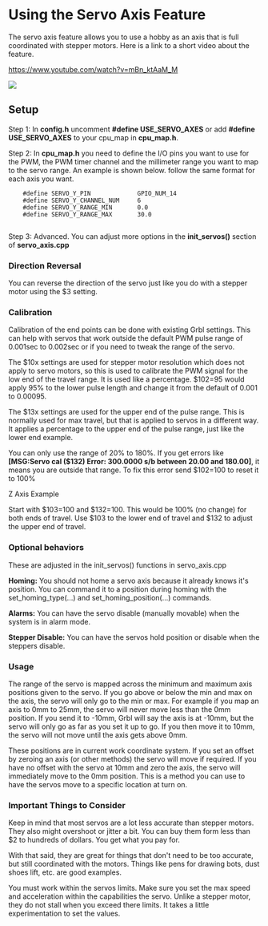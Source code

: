 # Using the Servo Axis Feature

The servo axis feature allows you to use a hobby as an axis that is full coordinated with stepper motors. Here is a link to a short video about the feature.

https://www.youtube.com/watch?v=mBn_ktAaM_M

![](http://www.buildlog.net/blog/wp-content/uploads/2019/02/20190219_095155.jpg)

## Setup

Step 1: In **config.h** uncomment **#define USE_SERVO_AXES** or add **#define USE_SERVO_AXES** to your cpu_map in **cpu_map.h**.

Step 2: In **cpu_map.h** you need to define the I/O pins you want to use for the PWM, the PWM timer channel and the  millimeter range you want to map to the servo range. An example is shown below.  follow the same format for each axis you want. 

```
	#define SERVO_Y_PIN 			GPIO_NUM_14
	#define SERVO_Y_CHANNEL_NUM 	6
	#define SERVO_Y_RANGE_MIN		0.0
	#define SERVO_Y_RANGE_MAX		30.0
		
```

Step 3: Advanced. You can adjust more options in the **init_servos()** section of **servo_axis.cpp**

### Direction Reversal

You can reverse the direction of the servo just like you do with a stepper motor using the $3 setting.

### Calibration

Calibration of the end points can be done with existing Grbl settings. This can help with servos that work outside the default PWM pulse range of 0.001sec to 0.002sec or if you need to tweak the range of the servo.

The \$10x settings are used for stepper motor resolution which does not apply to servo motors, so this is used to calibrate the PWM signal for the low end of the travel range. It is used like a percentage. \$102=95 would apply 95% to the lower pulse length and change it from the default of 0.001 to 0.00095.

The $13x settings are used for the upper end of the pulse range. This is normally used for max travel, but that is applied to servos in a different way. It applies a percentage to the upper end of the pulse range, just like the lower end example.

You can only use the range of 20% to 180%. If you get errors like **[MSG:Servo cal ($132) Error: 300.0000 s/b between 20.00 and 180.00]**, it means you are outside that range. To fix this error send $102=100 to reset it to 100%

Z Axis Example

Start with $103=100 and $132=100. This would be 100% (no change) for both ends of travel. Use $103 to the lower end of travel and $132 to adjust the upper end of travel.

### Optional behaviors

These are adjusted in the init_servos() functions in servo_axis.cpp

**Homing:** You should not home a servo axis because it already knows it's position. You can command it to a position during homing with the set_homing_type(...) and set_homing_position(...) commands.

**Alarms:** You can have the servo disable (manually movable) when the system is in alarm mode.

**Stepper Disable:** You can have the servos hold position or disable when the steppers disable.

### Usage

The range of the servo is mapped across the minimum and maximum axis positions given to the servo. If you go above or below the min and max on the axis, the servo will only go to the min or max. For example if you map an axis to 0mm to 25mm, the servo will never move less than the 0mm position. If you send it to -10mm, Grbl will say the axis is at -10mm, but the servo will only go as far as you set it up to go. If you then move it to 10mm, the servo will not move until the axis gets above 0mm.

These positions are in current work coordinate system. If you set an offset by zeroing an axis (or other methods) the servo will move if required. If you have no offset with the servo at 10mm and zero the axis, the servo will immediately move to the 0mm position. This is a method you can use to have the servos move to a specific location at turn on.

### Important Things to Consider

Keep in mind that most servos are a lot less accurate than stepper motors. They also might overshoot or jitter a bit. You can buy them form less than $2 to hundreds of dollars. You get what you pay for. 

With that said, they are great for things that don't need to be too accurate, but still coordinated with the motors. Things like pens for drawing bots, dust shoes lift, etc. are good examples.

You must work within the servos limits. Make sure you set the max speed and acceleration within the capabilities the servo. Unlike a stepper motor, they do not stall when you exceed there limits. It takes a little experimentation to set the values.
